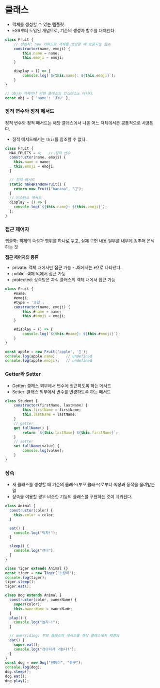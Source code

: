 # 클래스

- 객체를 생성할 수 있는 템플릿
- ES6부터 도입된 개념으로, 기존의 생성자 함수를 대체한다.

```js
class Fruit {
    // 생성자: new 키워드로 객체를 생성할 때 호출되는 함수
    constructor(name, emoji) {
        this.name = name;
        this.emoji = emoji;
    }

    display = () => {
        console.log(`${this.name}: ${this.emoji}`);
    }
}

// obj는 객체이나 어떤 클래스의 인스턴스도 아니다.
const obj = { 'name': 'JYU' };
```

### 정적 변수와 정적 메서드

정적 변수와 정적 메서드는 해당 클래스에서 나온 어느 객체에서든 공통적으로 사용된다.

- 정적 메서드에서는 `this`를 참조할 수 없다.

```js
class Fruit {
  MAX_FRUITS = 4;	// 정적 변수
  constructor(name, emoji) {
    this.name = name;
    this.emoji = emoji;
  }

  // 정적 메서드
  static makeRandomFruit() {
    return new Fruit("banana", "🍌");
  }
  // 인스턴스 메서드
  display = () => {
    console.log(`${this.name}: ${this.emoji}`);
  };
}
```

### 접근 제어자

캡슐화: 객체의 속성과 행위를 하나로 묶고, 실제 구현 내용 일부를 내부에 감추어 은닉하는 것

**접근 제어자의 종류**

- private: 객체 내에서만 접근 가능 - JS에서는 `#`으로 나타낸다.
- public: 객체 외에서 접근 가능
- protected: 상속받은 자식 클래스의 객체 내에서 접근 가능

```js
class Fruit {
    #name;
    #emoji;
    #type = '과일';
    constructor(name, emoji) {
        this.#name = name;
        this.#emoji = emoji;
    }

    #display = () => {
        console.log(`${this.#name}: ${this.#emoji}`);
    }
}

const apple = new Fruit('apple', '🍎');
console.log(apple.name);	// undefined
console.log(apple.emoji);	// undefined
```

### Getter와 Setter

- Getter: 클래스 외부에서 변수에 접근하도록 하는 메서드
- Setter: 클래스 외부에서 변수를 변경하도록 하는 메서드

```js
class Student {
    constructor(firstName, lastName) {
        this.firstName = firstName;
        this.lastName = lastName;
    }
    // getter
    get fullName() {
        return `${this.lastName} ${this.firstName}`;
    }
    // setter
    set fullName(value) {
        console.log(value);
    }
}
```

### 상속

- 새 클래스를 생성할 때 기존의 클래스(부모 클래스)로부터 속성과 동작을 물려받는 일
- 상속을 이용할 경우 비슷한 기능의 클래스를 구현하는 것이 쉬워진다.

```js
class Animal {
  constructor(color) {
    this.color = color;
  }

  eat() {
    console.log("먹자!");
  }

  sleep() {
    console.log("잔다");
  }
}

class Tiger extends Animal {}
const tiger = new Tiger("노랑이");
console.log(tiger);
tiger.sleep();
tiger.eat();

class Dog extends Animal {
  constructor(color, ownerName) {
    super(color);
    this.ownerName = ownerName;
  }
  play() {
    console.log("놀자~!");
  }

  // overriding: 부모 클래스의 메서드를 자식 클래스에서 재정의
  eat() {
    super.eat();
    console.log("강아지가 먹는다!");
  }
}
const dog = new Dog("흰둥이", "짱구");
console.log(dog);
dog.sleep();
dog.eat();
dog.play();
```

